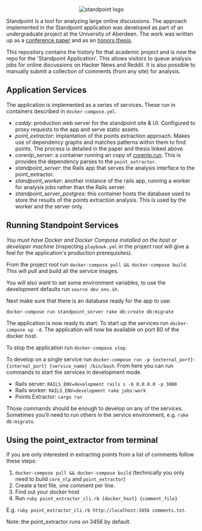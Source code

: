 <p align="center">
  <img src="http://i.imgur.com/GfkiN7o.jpg" alt="standpoint logo"/>
</p>

Standpoint is a tool for analyzing large online discussions. The approach implemented in the Standpoint application was developed as part of an undergraduate project at the University of Aberdeen. The work was written up as a [conference paper](https://scholar.google.co.uk/citations?view_op=view_citation&hl=en&user=pqb-ZNAAAAAJ&citation_for_view=pqb-ZNAAAAAJ:u5HHmVD_uO8C) and as an [honors thesis](http://charlieegan3.com/timeline/2016-07-20-summarising-the-points/thesis.pdf).

This repository contains the history for that academic project and is now the repo for the 'Standpoint Application'. This allows visitors to queue analysis jobs for online discussions on Hacker News and Reddit. It is also possible to manually submit a collection of comments (from any site) for analysis.

## Application Services

The application is implemented as a series of services. These run in containers described in `docker-compose.yml`.

* *caddy*: production web server for the standpoint site & UI. Configured to proxy requests to the app and serve static assets.
* *point_extractor*: implantation of the points extraction approach. Makes use of dependency graphs and matches patterns within them to find points. The process is detailed in the paper and thesis linked above.
* *corenlp_server*: a container running an copy of [corenlp.run](http://www.corenlp.run). This is provides the dependency parses to the `point_extractor`.
* *standpoint_server*: the Rails app that serves the analysis interface to the point_extractor.
* *standpoint_worker*: another instance of the rails app, running a worker for analysis jobs rather than the Rails server.
* *standpoint_server_postgres*: this container hosts the database used to store the results of the points extraction analysis. This is used by the worker and the server only.

## Running Standpoint Services

*You must have Docker and Docker Compose installed on the host or developer machine* (inspecting  `playbook.yml` in the project root will give a feel for the application's production prerequisites).

From the project root run `docker-compose pull && docker-compose build`. This will pull and build all the service images.

You will also want to set some environment variables, to use the development defaults run `source dev_env.sh`.

Next make sure that there is an database ready for the app to use:

```
docker-compose run standpoint_server rake db:create db:migrate
```

The application is now ready to start. To start up the services run `docker-compose up -d`. The application will now be available on port 80 of the docker host.

To stop the application run `docker-compose stop`.

To develop on a single service run `docker-compose run -p {external_port}:{internal_port} {service_name} /bin/bash`. From here you can run commands to start the services in development mode.

* Rails server: `RAILS_ENV=development rails s -b 0.0.0.0 -p 3000`
* Rails worker: `RAILS_ENV=development rake jobs:work`
* Points Extractor: `cargo run`

Those commands should be enough to develop on any of the services. Sometimes you'll need to run others in the service environment, e.g. `rake db:migrate`.

## Using the point_extractor from terminal

If you are only interested in extracting points from a list of comments follow these steps:

1. `docker-compose pull && docker-compose build` (technically  you only need to build `core_nlp` and `point_extractor`)
2. Create a text file, one comment per line.
3. Find out your docker host
4. Run `ruby point_extractor_cli.rb {docker_host} {comment_file}`

E.g. `ruby point_extractor_cli.rb http://localhost:3456 comments.txt`.

Note: the point_extractor runs on 3456 by default.

